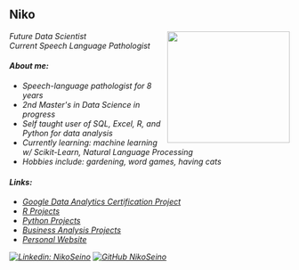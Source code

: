 ## Niko
<img align='right' src="https://i.ibb.co/MPLjDZZ/kenj.png" width="220" height = "200">
<p><em>Future Data Scientist
</br>Current Speech Language Pathologist</p>

#### About me:
- Speech-language pathologist for 8 years
- 2nd Master's in Data Science in progress
- Self taught user of SQL, Excel, R, and Python for data analysis
- Currently learning: machine learning w/ Scikit-Learn, Natural Language Processing
- Hobbies include: gardening, word games, having cats

#### Links:


- <a href="https://github.com/NikoSeino/Bellabeat-case-study">Google Data Analytics Certification Project </a>
- <a href="https://github.com/NikoSeino/Data-Analysis-in-R">R Projects </a>
- <a href="https://github.com/NikoSeino/Python-mini-projects">Python Projects </a>
- <a href="https://github.com/NikoSeino/Business-Analytics">Business Analysis Projects </a>
- <a href="https://nikoseino.github.io/">Personal Website</a>

[![Linkedin: NikoSeino](https://img.shields.io/badge/-NikoSeino-blue?style=flat-square&logo=Linkedin&logoColor=white&link=https://www.linkedin.com/in/nikoseino/)](https://www.linkedin.com/in/nikoseino/)
[![GitHub NikoSeino](https://img.shields.io/github/followers/NikoSeino?label=follow&style=social)](https://github.com/NikoSeino)

<!---
NikoSeino/NikoSeino is a ✨ special ✨ repository because its `README.md` (this file) appears on your GitHub profile.
You can click the Preview link to take a look at your changes.
--->
